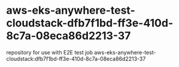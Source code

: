 # aws-eks-anywhere-test-cloudstack-dfb7f1bd-ff3e-410d-8c7a-08eca86d2213-37
repository for use with E2E test job aws-eks-anywhere-test-cloudstack:dfb7f1bd-ff3e-410d-8c7a-08eca86d2213-37
